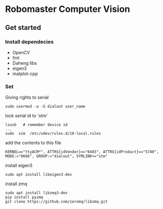 # Robomaster Computer Vision
## Get started
### Install dependecies
- OpenCV
- fmt
- Daheng libs
- eigen3
- matplot-cpp
### Set 
Giving rights to serial
```shell
sudo usermod -a -G dialout user_name
```
lock serial id to 'stm'
```shell
lsusb   # remember device id
...
sudo  vim  /etc/udev/rules.d/10-local.rules
```
add the contents to this file
```vim
KERNEL=="ttyACM*", ATTRS{idVendor}=="0483", ATTRS{idProduct}=="5740", MODE:="0666", GROUP:="dialout", SYMLINK+="stm"
```

install eigen3
```shell
sudo apt install libeigen3-dev
```
install zmq
```shell
sudo apt install libzmq3-dev
pip install pyzmq
git clone https://github.com/zeromq/libzmq.git
```
